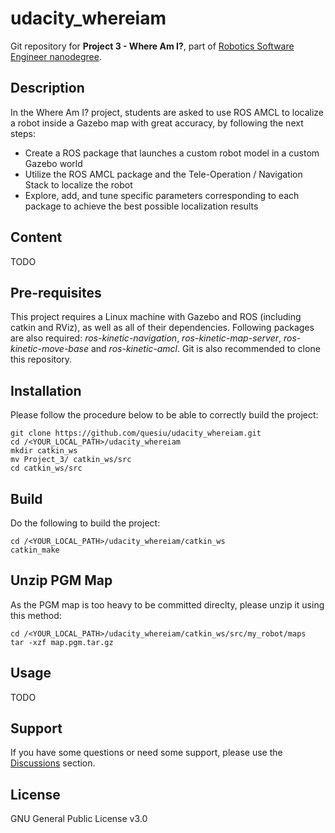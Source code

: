 # udacity_whereiam
Git repository for **Project 3 - Where Am I?**, part of [Robotics Software Engineer nanodegree](https://www.udacity.com/course/robotics-software-engineer--nd209).

## Description
In the Where Am I? project, students are asked to use ROS AMCL to localize a robot inside a Gazebo map with great accuracy, by following the next steps:
- Create a ROS package that launches a custom robot model in a custom Gazebo world
- Utilize the ROS AMCL package and the Tele-Operation / Navigation Stack to localize the robot
- Explore, add, and tune specific parameters corresponding to each package to achieve the best possible localization results

## Content
TODO
## Pre-requisites
This project requires a Linux machine with Gazebo and ROS (including catkin and RViz), as well as all of their dependencies.
Following packages are also required: _ros-kinetic-navigation_, _ros-kinetic-map-server_, _ros-kinetic-move-base_ and _ros-kinetic-amcl_.
Git is also recommended to clone this repository.

## Installation
Please follow the procedure below to be able to correctly build the project:
```
git clone https://github.com/quesiu/udacity_whereiam.git
cd /<YOUR_LOCAL_PATH>/udacity_whereiam
mkdir catkin_ws
mv Project_3/ catkin_ws/src
cd catkin_ws/src
```

## Build
Do the following to build the project:
```
cd /<YOUR_LOCAL_PATH>/udacity_whereiam/catkin_ws
catkin_make
```

## Unzip PGM Map
As the PGM map is too heavy to be committed direclty, please unzip it using this method:
```
cd /<YOUR_LOCAL_PATH>/udacity_whereiam/catkin_ws/src/my_robot/maps
tar -xzf map.pgm.tar.gz
```
## Usage
TODO

## Support
If you have some questions or need some support, please use the [Discussions](https://github.com/quesiu/udacity_whereiam/discussions) section.

## License
GNU General Public License v3.0
